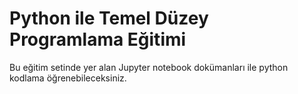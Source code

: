 # Python ile Temel Düzey Programlama Eğitimi
Bu eğitim setinde yer alan Jupyter notebook dokümanları ile python kodlama öğrenebileceksiniz.

